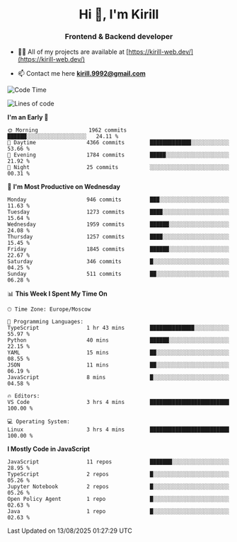 <h1 align="center">Hi 👋, I'm Kirill</h1>
<h3 align="center">Frontend & Backend developer</h3>

- 👨‍💻 All of my projects are available at [https://kirill-web.dev/](https://kirill-web.dev/)

- 📫 Contact me here **kirill.9992@gmail.com**











<!--START_SECTION:waka-->
![Code Time](http://img.shields.io/badge/Code%20Time-2%2C322%20hrs%2036%20mins-blue)

![Lines of code](https://img.shields.io/badge/From%20Hello%20World%20I%27ve%20Written-5.1%20million%20lines%20of%20code-blue)

**I'm an Early 🐤** 

```text
🌞 Morning                1962 commits        ██████░░░░░░░░░░░░░░░░░░░   24.11 % 
🌆 Daytime                4366 commits        █████████████░░░░░░░░░░░░   53.66 % 
🌃 Evening                1784 commits        █████░░░░░░░░░░░░░░░░░░░░   21.92 % 
🌙 Night                  25 commits          ░░░░░░░░░░░░░░░░░░░░░░░░░   00.31 % 
```
📅 **I'm Most Productive on Wednesday** 

```text
Monday                   946 commits         ███░░░░░░░░░░░░░░░░░░░░░░   11.63 % 
Tuesday                  1273 commits        ████░░░░░░░░░░░░░░░░░░░░░   15.64 % 
Wednesday                1959 commits        ██████░░░░░░░░░░░░░░░░░░░   24.08 % 
Thursday                 1257 commits        ████░░░░░░░░░░░░░░░░░░░░░   15.45 % 
Friday                   1845 commits        ██████░░░░░░░░░░░░░░░░░░░   22.67 % 
Saturday                 346 commits         █░░░░░░░░░░░░░░░░░░░░░░░░   04.25 % 
Sunday                   511 commits         ██░░░░░░░░░░░░░░░░░░░░░░░   06.28 % 
```


📊 **This Week I Spent My Time On** 

```text
🕑︎ Time Zone: Europe/Moscow

💬 Programming Languages: 
TypeScript               1 hr 43 mins        ██████████████░░░░░░░░░░░   55.97 % 
Python                   40 mins             ██████░░░░░░░░░░░░░░░░░░░   22.15 % 
YAML                     15 mins             ██░░░░░░░░░░░░░░░░░░░░░░░   08.55 % 
JSON                     11 mins             ██░░░░░░░░░░░░░░░░░░░░░░░   06.19 % 
JavaScript               8 mins              █░░░░░░░░░░░░░░░░░░░░░░░░   04.58 % 

🔥 Editors: 
VS Code                  3 hrs 4 mins        █████████████████████████   100.00 % 

💻 Operating System: 
Linux                    3 hrs 4 mins        █████████████████████████   100.00 % 
```

**I Mostly Code in JavaScript** 

```text
JavaScript               11 repos            ███████░░░░░░░░░░░░░░░░░░   28.95 % 
TypeScript               2 repos             █░░░░░░░░░░░░░░░░░░░░░░░░   05.26 % 
Jupyter Notebook         2 repos             █░░░░░░░░░░░░░░░░░░░░░░░░   05.26 % 
Open Policy Agent        1 repo              █░░░░░░░░░░░░░░░░░░░░░░░░   02.63 % 
Java                     1 repo              █░░░░░░░░░░░░░░░░░░░░░░░░   02.63 % 
```




 Last Updated on 13/08/2025 01:27:29 UTC
<!--END_SECTION:waka-->
